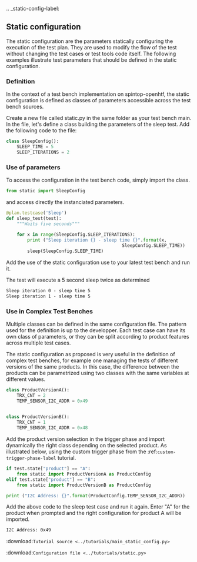 .. _static-config-label:

## Static configuration

The static configuration are the parameters statically configuring the execution of the test plan. They are used to modify the flow of the test without changing the test cases or test tools code itself. The following examples illustrate test parameters that should be defined in the static configuration.

### Definition

In the context of a test bench implementation on spintop-openhtf, the static configuration is defined as classes of parameters accessible across the test bench sources.

Create a new file called static.py in the same folder as your test bench main. In the file, let's define a class building the parameters of the sleep test. Add the following code to the file:

```python
class SleepConfig():
    SLEEP_TIME = 5
    SLEEP_ITERATIONS = 2
```



### Use of parameters

To access the configuration in the test bench code, simply import the class.

```python
from static import SleepConfig
```

and access directly the instanciated parameters. 

```python
@plan.testcase('Sleep')
def sleep_test(test):
    """Waits five seconds"""
    
    for x in range(SleepConfig.SLEEP_ITERATIONS):
        print ("Sleep iteration {} - sleep time {}".format(x, 
                                            SleepConfig.SLEEP_TIME))
        sleep(SleepConfig.SLEEP_TIME)
```

Add the use of the static configuration use to your latest test bench and run it.

The test will execute a 5 second sleep twice as determined 
```bat
Sleep iteration 0 - sleep time 5
Sleep iteration 1 - sleep time 5
```

### Use in Complex Test Benches

Multiple classes can be defined in the same configuration file. The pattern used for the definition is up to the developper. Each test case can have its own class of parameters, or they can be split according to product features across multiple test cases.

The static configuration as proposed is very useful in the definition of complex test benches, for example one managing the tests of different versions of the same products. In this case, the difference between the products can be parametrized using two classes with the same variables at different values.

```python
class ProductVersionA():
    TRX_CNT = 2
    TEMP_SENSOR_I2C_ADDR = 0x49

    
class ProductVersionB():
    TRX_CNT = 1
    TEMP_SENSOR_I2C_ADDR = 0x48
```

Add the product version selection in the trigger phase and import dynamically the right class depending on the selected product. As illustrated below, using the custom trigger phase from the :ref:`custom-trigger-phase-label` tutorial. 

```python
if test.state["product"] == "A":
    from static import ProductVersionA as ProductConfig
elif test.state["product"] == "B":
    from static import ProductVersionB as ProductConfig   

print ("I2C Address: {}".format(ProductConfig.TEMP_SENSOR_I2C_ADDR))
```
Add the above code to the sleep test case and run it again. Enter "A" for the product when prompted and the right configuration for product A will be imported.

```bat
I2C Address: 0x49
```


:download:`Tutorial source <../tutorials/main_static_config.py>`

:download:`Configuration file <../tutorials/static.py>`

